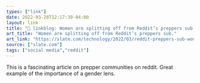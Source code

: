 ```yaml
---
types: ["link"]
date: 2022-03-28T12:17:39-04:00
layout: link
title: "🔗 linkblog: Women are splitting off from Reddit’s preppers sub.'"
art_title: "Women are splitting off from Reddit’s preppers sub."
art_link: "https://slate.com/technology/2022/03/reddit-preppers-sub-women-splitting-off-twoxpreppers.html?via=rss"
source: ["slate.com"]
tags: ["social media","reddit"]
---
```

This is a fascinating article on prepper communities on reddit. Great example of the importance of a gender lens.
